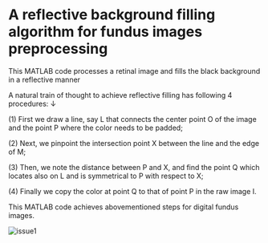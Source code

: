 # A reflective background filling algorithm for fundus images preprocessing

This MATLAB code processes a retinal image and fills the black background in a reflective manner

A natural train of thought to achieve reflective filling has following 4 procedures: ↓

(1) First we draw a line, say L that connects the center point O of the image and the point P where the color needs to be padded; 

(2) Next, we pinpoint the intersection point X between the line and the edge of M; 

(3) Then, we note the distance between P and X, and find the point Q which locates also on L and is symmetrical to P with respect to X;

(4) Finally we copy the color at point Q to that of point P in the raw image I. 

This MATLAB code achieves abovementioned steps for digital fundus images.


![issue1](https://user-images.githubusercontent.com/61624968/130604223-6b01ece1-1871-4648-be16-788f87c0d570.jpg)
